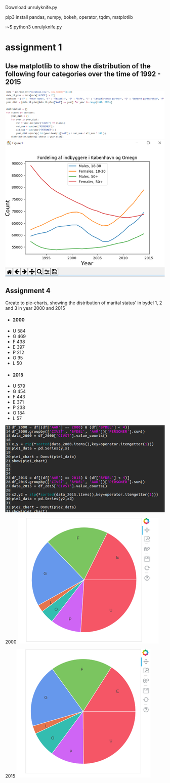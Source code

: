 Download unrulyknife.py



pip3 install pandas, numpy, bokeh, operator, tqdm, matplotlib


:~$ python3 unrulyknife.py

# assignment 1
## Use matplotlib to show the distribution of the following four categories over the time of 1992 - 2015

![alt tag](https://github.com/szEIgo/UnrulyKnife/blob/master/unrulyKnife_handin/opg1_snippet.png)
![alt tag](https://github.com/szEIgo/UnrulyKnife/blob/master/unrulyKnife_handin/opg1_chart1.png)

## Assignment 4
Create to pie-charts, showing the distribution of marital status' in bydel 1, 2 and 3 in year 2000 and 2015


 - #### 2000
 - U    584
 - G    469
 - F    438
 - E    397
 - P    212
 - O     95
 - L     50
 - #### 2015
 - U    579
 - G    454
 - F    443
 - E    371
 - P    238
 - O    184
 - L     57

![alt tag](https://github.com/szEIgo/UnrulyKnife/blob/master/unrulyKnife_handin/opg4_snippet1.png)

2000
![alt tag](https://github.com/szEIgo/UnrulyKnife/blob/master/unrulyKnife_handin/opg4_chart1.png)

2015
![alt tag](https://github.com/szEIgo/UnrulyKnife/blob/master/unrulyKnife_handin/opg4_chart2.png)




